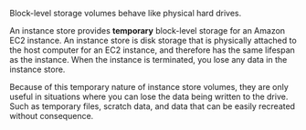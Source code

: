 Block-level storage volumes behave like physical hard drives.

An instance store provides **temporary** block-level storage for an Amazon EC2 instance. An instance store is disk storage that is physically attached to the host computer for an EC2 instance, and therefore has the same lifespan as the instance. When the instance is terminated, you lose any data in the instance store.

Because of this temporary nature of instance store volumes, they are only useful in situations where you can lose the data being written to the drive. Such as temporary files, scratch data, and data that can be easily recreated without consequence.
